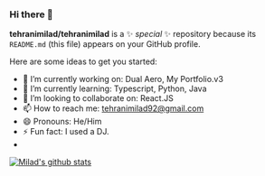 ### Hi there 👋



**tehranimilad/tehranimilad** is a ✨ _special_ ✨ repository because its `README.md` (this file) appears on your GitHub profile.

Here are some ideas to get you started:

- 🔭 I’m currently working on: Dual Aero, My Portfolio.v3
- 🌱 I’m currently learning: Typescript, Python, Java
- 👯 I’m looking to collaborate on: React.JS
- 📫 How to reach me: tehranimilad92@gmail.com
- 😄 Pronouns: He/Him
- ⚡ Fun fact: I used a DJ.
- 
[![Milad's github stats](https://github-readme-stats.vercel.app/api?username=tehranimilad)](https://github.com/tehranimilad/github-readme-stats)
